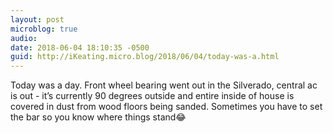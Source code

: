 ```yaml
---
layout: post
microblog: true
audio: 
date: 2018-06-04 18:10:35 -0500
guid: http://iKeating.micro.blog/2018/06/04/today-was-a.html
---
```

Today was a day.   Front wheel bearing went out in the Silverado, central ac is out - it’s currently 90 degrees outside and entire inside of house is covered in dust from wood floors being sanded.  Sometimes you have to set the bar so you know where things stand😂
